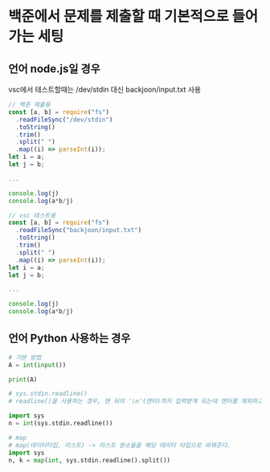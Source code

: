 # 백준에서 문제를 제출할 때 기본적으로 들어가는 세팅

## 언어 node.js일 경우

vsc에서 테스트할때는 /dev/stdin 대신 backjoon/input.txt 사용

```javascript
// 백준 제출용
const [a, b] = require("fs")
  .readFileSync("/dev/stdin")
  .toString()
  .trim()
  .split(" ")
  .map((i) => parseInt(i));
let i = a;
let j = b;

...

console.log(j)
console.log(a*b/j)
```

```javascript
// vsc 테스트용
const [a, b] = require("fs")
  .readFileSync("backjoon/input.txt")
  .toString()
  .trim()
  .split(" ")
  .map((i) => parseInt(i));
let i = a;
let j = b;

...

console.log(j)
console.log(a*b/j)
```


## 언어 Python 사용하는 경우
```python
# 기본 방법
A = int(input())

print(A)

# sys.stdin.readline()
# readline()을 사용하는 경우, 맨 뒤의 '\n'(엔터)까지 입력받게 되는데 엔터를 제외하고 입력받고 싶다면 strip()을 추가해주면 된다. sys.stdin.readline().strip()

import sys
n = int(sys.stdin.readline())

# map
# map(데이터타입, 리스트) -> 리스트 원소들을 해당 데이터 타입으로 바꿔준다.
import sys
n, k = map(int, sys.stdin.readline().split())
```